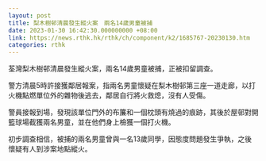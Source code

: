 ```yaml
---
layout: post
title: 梨木樹邨清晨發生縱火案　兩名14歲男童被捕
date: 2023-01-30 16:42:30.000000000 +08:00
link: https://news.rthk.hk/rthk/ch/component/k2/1685767-20230130.htm
categories: rthk
---
```


荃灣梨木樹邨清晨發生縱火案，兩名14歲男童被捕，正被扣留調查。

警方清晨5時許接獲鄰居報案，指兩名男童懷疑在梨木樹邨第三座一道走廊，以打火機點燃單位外的雜物後逃去，鄰居自行將火救熄，沒有人受傷。

警員接報到場，發現該單位門外的布簾和一個枕頭有燒過的痕跡，其後於屋邨對開籃球場截獲兩名男童，並在他們身上檢獲一個打火機。

初步調查相信，被捕的兩名男童曾與一名13歲同學，因態度問題發生爭執，之後懷疑有人到涉案地點縱火。
